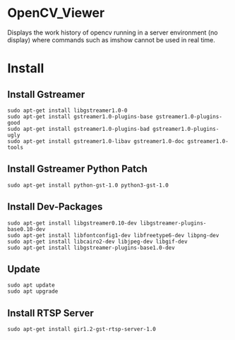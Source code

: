 # OpenCV_Viewer
Displays the work history of opencv running in a server environment (no display) where commands such as imshow cannot be used in real time.

# Install

## Install Gstreamer
```
sudo apt-get install libgstreamer1.0-0
sudo apt-get install gstreamer1.0-plugins-base gstreamer1.0-plugins-good
sudo apt-get install gstreamer1.0-plugins-bad gstreamer1.0-plugins-ugly
sudo apt-get install gstreamer1.0-libav gstreamer1.0-doc gstreamer1.0-tools
```
## Install Gstreamer Python Patch
```
sudo apt-get install python-gst-1.0 python3-gst-1.0
```
## Install Dev-Packages
```
sudo apt-get install libgstreamer0.10-dev libgstreamer-plugins-base0.10-dev
sudo apt-get install libfontconfig1-dev libfreetype6-dev libpng-dev
sudo apt-get install libcairo2-dev libjpeg-dev libgif-dev
sudo apt-get install libgstreamer-plugins-base1.0-dev
```
## Update
```
sudo apt update
sudo apt upgrade
```
## Install RTSP Server
```
sudo apt-get install gir1.2-gst-rtsp-server-1.0
```